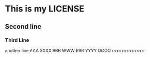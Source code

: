 # This is my LICENSE
## Second line
### Third Line
another line
AAA XXXX BBB
WWW RRR YYYY OOOO
rrrrrrrrrrrrrrrrrrrr
